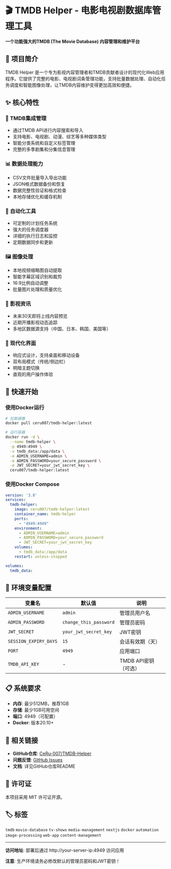 # 🎬 TMDB Helper - 电影电视剧数据库管理工具

**一个功能强大的TMDB (The Movie Database) 内容管理和维护平台**

## 📖 项目简介

TMDB Helper 是一个专为影视内容管理者和TMDB贡献者设计的现代化Web应用程序。它提供了完整的电影、电视剧词条管理功能，支持批量数据处理、自动化任务调度和智能图像处理，让TMDB内容维护变得更加高效和便捷。

## ✨ 核心特性

### 🎯 **TMDB集成管理**
- 通过TMDB API进行内容搜索和导入
- 支持电影、电视剧、动漫、综艺等多种媒体类型
- 智能分类系统和自定义标签管理
- 完整的多季剧集和分集信息管理

### 📊 **数据处理能力**
- CSV文件批量导入导出功能
- JSON格式数据备份和恢复
- 数据完整性验证和格式检查
- 本地存储优化和缓存机制

### 🤖 **自动化工具**
- 可定制的计划任务系统
- 强大的任务调度器
- 详细的执行日志和监控
- 定期数据同步和更新

### 🖼️ **图像处理**
- 本地视频缩略图自动提取
- 智能字幕区域识别和裁剪
- 16:9比例自动调整
- 批量图片处理和质量优化

### 🎥 **影视资讯**
- 未来30天即将上线内容预览
- 近期开播影视动态追踪
- 多地区数据源支持（中国、日本、韩国、美国等）

### 🎨 **现代化界面**
- 响应式设计，支持桌面和移动设备
- 双布局模式（传统/侧边栏）
- 明暗主题切换
- 直观的用户操作体验

## 🚀 快速开始

### 使用Docker运行

```bash
# 拉取镜像
docker pull ceru007/tmdb-helper:latest

# 运行容器
docker run -d \
  --name tmdb-helper \
  -p 4949:4949 \
  -v tmdb_data:/app/data \
  -e ADMIN_USERNAME=admin \
  -e ADMIN_PASSWORD=your_secure_password \
  -e JWT_SECRET=your_jwt_secret_key \
  ceru007/tmdb-helper:latest
```

### 使用Docker Compose

```yaml
version: '3.8'
services:
  tmdb-helper:
    image: ceru007/tmdb-helper:latest
    container_name: tmdb-helper
    ports:
      - "4949:4949"
    environment:
      - ADMIN_USERNAME=admin
      - ADMIN_PASSWORD=your_secure_password
      - JWT_SECRET=your_jwt_secret_key
    volumes:
      - tmdb_data:/app/data
    restart: unless-stopped

volumes:
  tmdb_data:
```

## 🔧 环境变量配置

| 变量名 | 默认值 | 说明 |
|--------|--------|------|
| `ADMIN_USERNAME` | `admin` | 管理员用户名 |
| `ADMIN_PASSWORD` | `change_this_password` | 管理员密码 |
| `JWT_SECRET` | `your_jwt_secret_key` | JWT密钥 |
| `SESSION_EXPIRY_DAYS` | `15` | 会话有效期（天） |
| `PORT` | `4949` | 应用端口 |
| `TMDB_API_KEY` | - | TMDB API密钥（可选） |

## 📋 系统要求

- **内存**: 最少512MB，推荐1GB
- **存储**: 最少1GB可用空间
- **端口**: 4949（可配置）
- **Docker**: 版本20.10+

## 🔗 相关链接

- **GitHub仓库**: [CeRu-007/TMDB-Helper](https://github.com/CeRu-007/TMDB-Helper)
- **问题反馈**: [GitHub Issues](https://github.com/CeRu-007/TMDB-Helper/issues)
- **文档**: 详见GitHub仓库README

## 📄 许可证

本项目采用 MIT 许可证开源。

## 🏷️ 标签

`tmdb` `movie-database` `tv-shows` `media-management` `nextjs` `docker` `automation` `image-processing` `web-app` `content-management`

---

**访问地址**: 部署后通过 http://your-server-ip:4949 访问应用

**注意**: 生产环境请务必修改默认的管理员密码和JWT密钥！